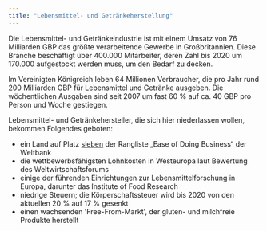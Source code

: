 ```yaml
---
title: "Lebensmittel- und Getränkeherstellung"
---
```


Die Lebensmittel- und Getränkeindustrie ist mit einem Umsatz von 76 Milliarden GBP das größte verarbeitende Gewerbe in Großbritannien. Diese Branche beschäftigt über 400.000 Mitarbeiter, deren Zahl bis 2020 um 170.000 aufgestockt werden muss, um den Bedarf zu decken. 

Im Vereinigten Königreich leben 64 Millionen Verbraucher, die pro Jahr rund 200 Milliarden GBP für Lebensmittel und Getränke ausgeben. Die wöchentlichen Ausgaben sind seit 2007 um fast 60 % auf ca. 40 GBP pro Person und Woche gestiegen.

Lebensmittel- und Getränkehersteller, die sich hier niederlassen wollen, bekommen Folgendes geboten:

- ein Land auf Platz [sieben](http://www.doingbusiness.org/~/media/WBG/DoingBusiness/Documents/Annual-Reports/English/DB17-Report.pdf) der Rangliste „Ease of Doing Business“ der Weltbank
- die wettbewerbsfähigsten Lohnkosten in Westeuropa laut Bewertung des Weltwirtschaftsforums
- einige der führenden Einrichtungen zur Lebensmittelforschung in Europa, darunter das Institute of Food Research
- niedrige Steuern; die Körperschaftssteuer wird bis 2020 von den aktuellen 20 % auf 17 % gesenkt
- einen wachsenden 'Free-From-Markt', der gluten- und milchfreie Produkte herstellt